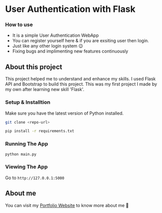 # User Authentication with Flask

### How to use
*  It is a simple User Authentication WebApp
*  You can register yourself here & if you are exsiting user then login.
*  Just like any other login system 😉
*  Fixing bugs and implimenting new features continuously

## About this project
This project helped me to understand and enhance my skills. I used Flask API and Bootstrap to build this project. This was my first project I made by my own after learning new skill 'Flask'.

### Setup & Installtion

Make sure you have the latest version of Python installed.

```bash
git clone <repo-url>
```

```bash
pip install -r requirements.txt
```

### Running The App

```bash
python main.py
```

### Viewing The App

Go to `http://127.0.0.1:5000`

## About me
You can visit my [Portfolio Website](https://abhilashgupta.ml/) to know more about me 🤗
